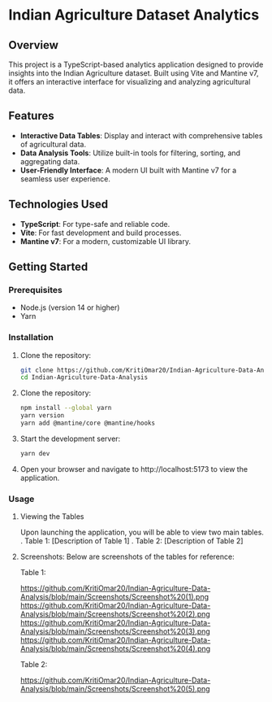 # Indian Agriculture Dataset Analytics

## Overview

This project is a TypeScript-based analytics application designed to provide insights into the Indian Agriculture dataset. Built using Vite and Mantine v7, it offers an interactive interface for visualizing and analyzing agricultural data.

## Features

- **Interactive Data Tables**: Display and interact with comprehensive tables of agricultural data.
- **Data Analysis Tools**: Utilize built-in tools for filtering, sorting, and aggregating data.
- **User-Friendly Interface**: A modern UI built with Mantine v7 for a seamless user experience.

## Technologies Used

- **TypeScript**: For type-safe and reliable code.
- **Vite**: For fast development and build processes.
- **Mantine v7**: For a modern, customizable UI library.

## Getting Started

### Prerequisites

- Node.js (version 14 or higher)
- Yarn

### Installation

1. Clone the repository:

   ```bash
   git clone https://github.com/KritiOmar20/Indian-Agriculture-Data-Analysis.git
   cd Indian-Agriculture-Data-Analysis
   
2. Clone the repository:
   
   ```bash
   npm install --global yarn
   yarn version
   yarn add @mantine/core @mantine/hooks

3. Start the development server:

   ```bash
   yarn dev

3. Open your browser and navigate to http://localhost:5173 to view the application.

### Usage

1. Viewing the Tables

   Upon launching the application, you will be able to view two main tables.
   . Table 1: [Description of Table 1]
   . Table 2: [Description of Table 2]

2. Screenshots:
   Below are screenshots of the tables for reference:
   
   Table 1:
   
     https://github.com/KritiOmar20/Indian-Agriculture-Data-Analysis/blob/main/Screenshots/Screenshot%20(1).png
     https://github.com/KritiOmar20/Indian-Agriculture-Data-Analysis/blob/main/Screenshots/Screenshot%20(2).png
     https://github.com/KritiOmar20/Indian-Agriculture-Data-Analysis/blob/main/Screenshots/Screenshot%20(3).png
     https://github.com/KritiOmar20/Indian-Agriculture-Data-Analysis/blob/main/Screenshots/Screenshot%20(4).png
   
   Table 2:

     https://github.com/KritiOmar20/Indian-Agriculture-Data-Analysis/blob/main/Screenshots/Screenshot%20(5).png

